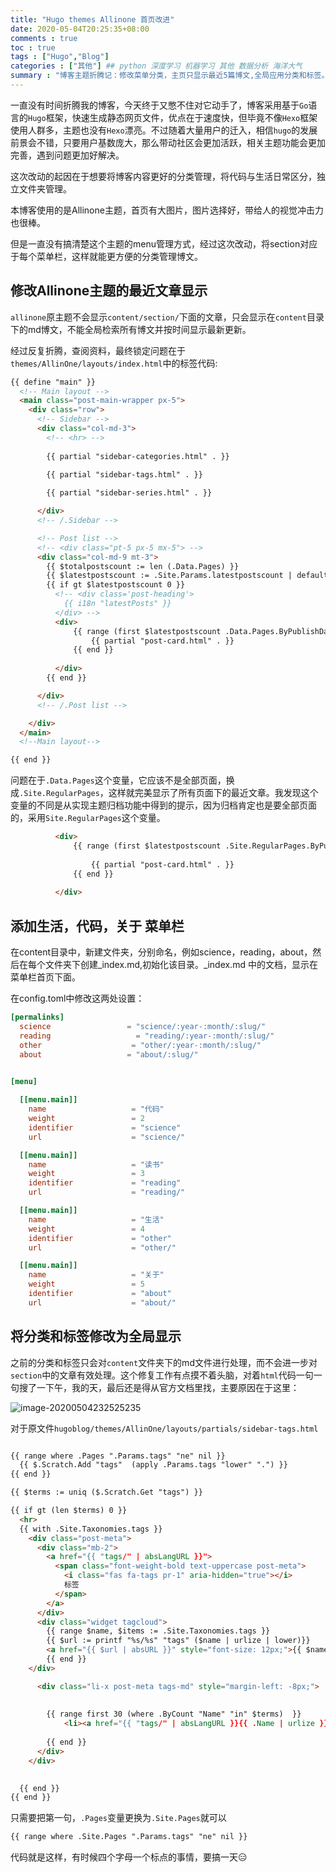 ```yaml
---
title: "Hugo themes Allinone 首页改进"
date: 2020-05-04T20:25:35+08:00
comments : true
toc : true
tags : ["Hugo","Blog"]
categories : ["其他"] ## python 深度学习 机器学习 其他 数据分析 海洋大气
summary : "博客主题折腾记：修改菜单分类，主页只显示最近5篇博文,全局应用分类和标签。"
---
```

一直没有时间折腾我的博客，今天终于又憋不住对它动手了，博客采用基于`Go`语言的`Hugo`框架，快速生成静态网页文件，优点在于速度快，但毕竟不像`Hexo`框架使用人群多，主题也没有`Hexo`漂亮。不过随着大量用户的迁入，相信`hugo`的发展前景会不错，只要用户基数庞大，那么带动社区会更加活跃，相关主题功能会更加完善，遇到问题更加好解决。

这次改动的起因在于想要将博客内容更好的分类管理，将代码与生活日常区分，独立文件夹管理。

本博客使用的是Allinone主题，首页有大图片，图片选择好，带给人的视觉冲击力也很棒。

但是一直没有搞清楚这个主题的menu管理方式，经过这次改动，将section对应于每个菜单栏，这样就能更方便的分类管理博文。

## 修改Allinone主题的最近文章显示

`allinone`原主题不会显示`content/section/`下面的文章，只会显示在`content`目录下的md博文，不能全局检索所有博文并按时间显示最新更新。

经过反复折腾，查阅资料，最终锁定问题在于`themes/AllinOne/layouts/index.html`中的标签代码:

```html
{{ define "main" }}
  <!-- Main layout -->
  <main class="post-main-wrapper px-5">
    <div class="row">
      <!-- Sidebar -->
      <div class="col-md-3">
        <!-- <hr> -->
        
        {{ partial "sidebar-categories.html" . }}
        
        {{ partial "sidebar-tags.html" . }}

        {{ partial "sidebar-series.html" . }}

      </div>
      <!-- /.Sidebar -->

      <!-- Post list -->
      <!-- <div class="pt-5 px-5 mx-5"> -->
      <div class="col-md-9 mt-3">  
        {{ $totalpostscount := len (.Data.Pages) }}
        {{ $latestpostscount := .Site.Params.latestpostscount | default $totalpostscount }}
        {{ if gt $latestpostscount 0 }}
          <!-- <div class='post-heading'>
            {{ i18n "latestPosts" }}
          </div> -->
          <div>
              {{ range (first $latestpostscount .Data.Pages.ByPublishDate.Reverse ) }}
                  {{ partial "post-card.html" . }}
              {{ end }}
              
          </div>
        {{ end }}

      </div>
      <!-- /.Post list -->

    </div>
  </main>
  <!--Main layout-->

{{ end }}
```

问题在于`.Data.Pages`这个变量，它应该不是全部页面，换成`.Site.RegularPages`，这样就完美显示了所有页面下的最近文章。我发现这个变量的不同是从实现主题归档功能中得到的提示，因为归档肯定也是要全部页面的，采用`Site.RegularPages`这个变量。

```html
          <div>
              {{ range (first $latestpostscount .Site.RegularPages.ByPublishDate.Reverse ) }}
             
                  {{ partial "post-card.html" . }}
              {{ end }}
              
          </div>
```

## 添加生活，代码，关于 菜单栏

在content目录中，新建文件夹，分别命名，例如science，reading，about，然后在每个文件夹下创建_index.md,初始化该目录。_index.md 中的文档，显示在菜单栏首页下面。

在config.toml中修改这两处设置：

```toml
[permalinks]
  science                 = "science/:year-:month/:slug/"
  reading                   = "reading/:year-:month/:slug/"
  other                    = "other/:year-:month/:slug/"
  about                   = "about/:slug/"
  

[menu]

  [[menu.main]]
    name                   = "代码"
    weight                 = 2
    identifier             = "science"
    url                    = "science/"  

  [[menu.main]]
    name                   = "读书"
    weight                 = 3
    identifier             = "reading"
    url                    = "reading/"  

  [[menu.main]]
    name                   = "生活"
    weight                 = 4
    identifier             = "other"
    url                    = "other/" 

  [[menu.main]]
    name                   = "关于"
    weight                 = 5
    identifier             = "about"
    url                    = "about/"  
```



## 将分类和标签修改为全局显示

之前的分类和标签只会对`content`文件夹下的md文件进行处理，而不会进一步对`section`中的文章有效处理。这个修复工作有点摸不着头脑，对着`html`代码一句一句搜了一下午，我的天，最后还是得从官方文档里找，主要原因在于这里：

![image-20200504232525235](https://cdn.jsdelivr.net/gh/Flionay/pic_bed@master/Upic/202005/image-20200504232525235.png)

对于原文件`hugoblog/themes/AllinOne/layouts/partials/sidebar-tags.html`

```html

{{ range where .Pages ".Params.tags" "ne" nil }}
  {{ $.Scratch.Add "tags"  (apply .Params.tags "lower" ".") }}
{{ end }}

{{ $terms := uniq ($.Scratch.Get "tags") }}

{{ if gt (len $terms) 0 }}
  <hr>
  {{ with .Site.Taxonomies.tags }}
    <div class="post-meta">
      <div class="mb-2">
        <a href="{{ "tags/" | absLangURL }}">
          <span class="font-weight-bold text-uppercase post-meta">
            <i class="fas fa-tags pr-1" aria-hidden="true"></i> 
            标签
          </span>
        </a>
      </div>
      <div class="widget tagcloud">
        {{ range $name, $items := .Site.Taxonomies.tags }}
        {{ $url := printf "%s/%s" "tags" ($name | urlize | lower)}}
        <a href="{{ $url | absURL }}" style="font-size: 12px;">{{ $name }}</a>
        {{ end }}
    </div>

      <div class="li-x post-meta tags-md" style="margin-left: -8px;">
        
        
        {{ range first 30 (where .ByCount "Name" "in" $terms)  }}
            <li><a href="{{ "tags/" | absLangURL }}{{ .Name | urlize }}" role="button"><span>{{ .Name }} ({{ .Count }})</span></a></li>
          
        {{ end }}
      </div>
    </div>

    
  {{ end }}
{{ end }}
```

只需要把第一句，`.Pages`变量更换为`.Site.Pages`就可以

```html
{{ range where .Site.Pages ".Params.tags" "ne" nil }}
```

代码就是这样，有时候四个字母一个标点的事情，要搞一天:expressionless:
